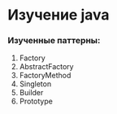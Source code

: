 # Изучение java

### Изученные паттерны:
1) Factory
2) AbstractFactory
3) FactoryMethod
4) Singleton
5) Builder
6) Prototype